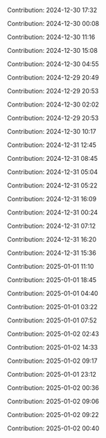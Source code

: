 Contribution: 2024-12-30 17:32

Contribution: 2024-12-30 00:08

Contribution: 2024-12-30 11:16

Contribution: 2024-12-30 15:08

Contribution: 2024-12-30 04:55

Contribution: 2024-12-29 20:49

Contribution: 2024-12-29 20:53

Contribution: 2024-12-30 02:02

Contribution: 2024-12-29 20:53

Contribution: 2024-12-30 10:17

Contribution: 2024-12-31 12:45

Contribution: 2024-12-31 08:45

Contribution: 2024-12-31 05:04

Contribution: 2024-12-31 05:22

Contribution: 2024-12-31 16:09

Contribution: 2024-12-31 00:24

Contribution: 2024-12-31 07:12

Contribution: 2024-12-31 16:20

Contribution: 2024-12-31 15:36

Contribution: 2025-01-01 11:10

Contribution: 2025-01-01 18:45

Contribution: 2025-01-01 04:40

Contribution: 2025-01-01 03:22

Contribution: 2025-01-01 07:52

Contribution: 2025-01-02 02:43

Contribution: 2025-01-02 14:33

Contribution: 2025-01-02 09:17

Contribution: 2025-01-01 23:12

Contribution: 2025-01-02 00:36

Contribution: 2025-01-02 09:06

Contribution: 2025-01-02 09:22

Contribution: 2025-01-02 00:40

